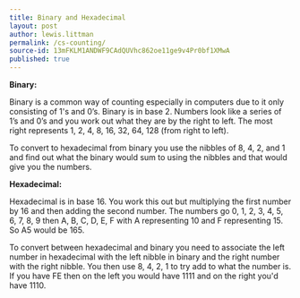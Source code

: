 ```yaml
---
title: Binary and Hexadecimal
layout: post
author: lewis.littman
permalink: /cs-counting/
source-id: 13mFKLM1ANDWF9CAdQUVhc862oe11ge9v4Pr0bf1XMwA
published: true
---
```

**Binary:**

Binary is a common way of counting especially in computers due to it only consisting of 1's and 0’s. Binary is in base 2. Numbers look like a series of 1’s and 0’s and you work out what they are by the right to left. The most right represents 1, 2, 4, 8, 16, 32, 64, 128 (from right to left).

To convert to hexadecimal from binary you use the nibbles of 8, 4, 2, and 1 and find out what the binary would sum to using the nibbles and that would give you the numbers.

**Hexadecimal:**

Hexadecimal is in base 16. You work this out but multiplying the first number by 16 and then adding the second number. The numbers go 0, 1, 2, 3, 4, 5, 6, 7, 8, 9 then A, B, C, D, E, F with A representing 10 and F representing 15. So A5 would be 165. 

To convert between hexadecimal and binary you need to associate the left number in hexadecimal with the left nibble in binary and the right number with the right nibble. You then use 8, 4, 2, 1 to try add to what the number is. If you have FE then on the left you would have 1111 and on the right you'd have 1110. 

